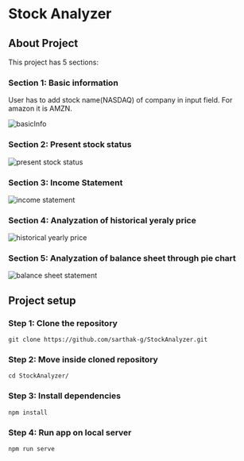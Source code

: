 # Stock Analyzer

## About Project

This project has 5 sections:
### Section 1: Basic information
User has to add stock name(NASDAQ) of company in input field. For amazon it is AMZN.

![basicInfo](https://user-images.githubusercontent.com/42293606/78744603-a4beda00-797f-11ea-9f43-4937586a199b.PNG)

### Section 2: Present stock status

![present stock status](https://user-images.githubusercontent.com/42293606/78744688-d6d03c00-797f-11ea-9071-e2a9a57e351f.PNG)

### Section 3: Income Statement

![income statement](https://user-images.githubusercontent.com/42293606/78852136-31799e80-7a39-11ea-949e-ad92331ca563.PNG)

### Section 4: Analyzation of historical yeraly price

![historical yearly price](https://user-images.githubusercontent.com/42293606/78852414-de541b80-7a39-11ea-9fa6-5453279035d0.PNG)

### Section 5: Analyzation of balance sheet through pie chart

![balance sheet statement](https://user-images.githubusercontent.com/42293606/78745091-ce2c3580-7980-11ea-965a-c1c5c854e983.PNG)

## Project setup

### Step 1: Clone the repository
```
git clone https://github.com/sarthak-g/StockAnalyzer.git
```
### Step 2: Move inside cloned repository
```
cd StockAnalyzer/
```
### Step 3: Install dependencies
```
npm install
```

### Step 4: Run app on local server
```
npm run serve
```
